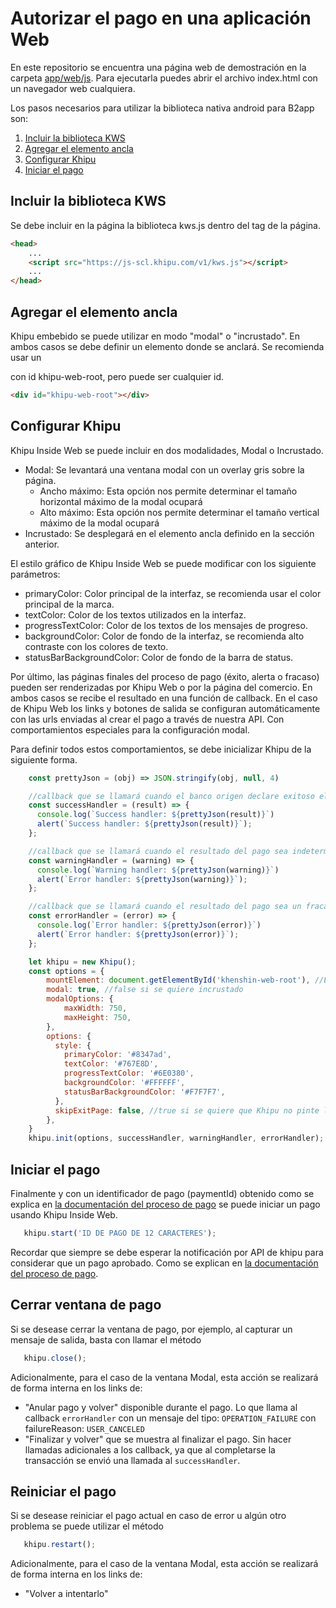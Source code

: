 # Autorizar el pago en una aplicación Web

En este repositorio se encuentra una página web de demostración en la carpeta [app/web/js](https://github.com/khipu/khipu-inside-demo/tree/master/app/web/js). Para ejecutarla puedes abrir el archivo index.html con un navegador web cualquiera.

Los pasos necesarios para utilizar la biblioteca nativa android para B2app son:

1. [Incluir la biblioteca KWS](#incluir-la-biblioteca-kws)
2. [Agregar el elemento ancla](#agregar-el-elemento-ancla)
3. [Configurar Khipu](#configurar-khipu)
4. [Iniciar el pago](#iniciar-el-pago)

## Incluir la biblioteca KWS

Se debe incluir en la página la biblioteca kws.js dentro del tag <head> de la página.

```html
<head>
    ...
    <script src="https://js-scl.khipu.com/v1/kws.js"></script>
    ...
</head>
```

## Agregar el elemento ancla

Khipu embebido se puede utilizar en modo "modal" o "incrustado". En ambos casos se debe definir un elemento donde se anclará. Se recomienda usar un <div> con id khipu-web-root, pero puede ser cualquier id.

```html
<div id="khipu-web-root"></div>
```

## Configurar Khipu

Khipu Inside Web se puede incluir en dos modalidades, Modal o Incrustado.
- Modal: Se levantará una ventana modal con un overlay gris sobre la página.
  - Ancho máximo: Esta opción nos permite determinar el tamaño horizontal máximo de la modal ocupará
  - Alto máximo: Esta opción nos permite determinar el tamaño vertical máximo de la modal ocupará
- Incrustado: Se desplegará en el elemento ancla definido en la sección anterior.

El estilo gráfico de Khipu Inside Web se puede modificar con los siguiente parámetros:
- primaryColor: Color principal de la interfaz, se recomienda usar el color principal de la marca.
- textColor: Color de los textos utilizados en la interfaz.
- progressTextColor: Color de los textos de los mensajes de progreso.
- backgroundColor: Color de fondo de la interfaz, se recomienda alto contraste con los colores de texto.
- statusBarBackgroundColor: Color de fondo de la barra de status.

Por último, las páginas finales del proceso de pago (éxito, alerta o fracaso) pueden ser renderizadas por Khipu Web o por la página del comercio. En ambos casos se recibe el resultado en una función de callback.
En el caso de Khipu Web los links y botones de salida se configuran automáticamente con las urls enviadas al crear el pago a través de nuestra API. Con comportamientos especiales para la configuración modal.

Para definir todos estos comportamientos, se debe inicializar Khipu de la siguiente forma.

```js
    const prettyJson = (obj) => JSON.stringify(obj, null, 4)

    //callback que se llamará cuando el banco origen declare exitoso el pago
    const successHandler = (result) => {
      console.log(`Success handler: ${prettyJson(result)}`)
      alert(`Success handler: ${prettyJson(result)}`);
    };

    //callback que se llamará cuando el resultado del pago sea indeterminado
    const warningHandler = (warning) => {
      console.log(`Warning handler: ${prettyJson(warning)}`)
      alert(`Error handler: ${prettyJson(warning)}`);
    };

    //callback que se llamará cuando el resultado del pago sea un fracaso
    const errorHandler = (error) => {
      console.log(`Error handler: ${prettyJson(error)}`)
      alert(`Error handler: ${prettyJson(error)}`);
    };

    let khipu = new Khipu();
    const options = {
        mountElement: document.getElementById('khenshin-web-root'), //Elemento ancla
        modal: true, //false si se quiere incrustado
        modalOptions: {
            maxWidth: 750,
            maxHeight: 750,
        },
        options: {
          style: {
            primaryColor: '#8347ad',
            textColor: '#767E8D',
            progressTextColor: '#6E0380',
            backgroundColor: '#FFFFFF',
            statusBarBackgroundColor: '#F7F7F7',
          },
          skipExitPage: false, //true si se quiere que Khipu no pinte las páginas finales
        },
    }
    khipu.init(options, successHandler, warningHandler, errorHandler);
```

## Iniciar el pago

Finalmente y con un identificador de pago (paymentId) obtenido como se explica en [la documentación del proceso de pago](README.md) se puede iniciar un pago usando Khipu Inside Web.

```js
   khipu.start('ID DE PAGO DE 12 CARACTERES');
```

Recordar que siempre se debe esperar la notificación por API de khipu para considerar que un pago aprobado. Como se explican en [la documentación del proceso de pago](README.md).

## Cerrar ventana de pago

Si se desease cerrar la ventana de pago, por ejemplo, al capturar un mensaje de salida, basta con llamar el método

```js
   khipu.close();
```

Adicionalmente, para el caso de la ventana Modal, esta acción se realizará de forma interna en los links de:
- "Anular pago y volver" disponible durante el pago. Lo que llama al callback `errorHandler` con un mensaje 
del tipo: `OPERATION_FAILURE` con failureReason: `USER_CANCELED`
- "Finalizar y volver" que se muestra al finalizar el pago. Sin hacer llamadas adicionales a los callback, ya que
al completarse la transacción se envió una llamada al `successHandler`.

## Reiniciar el pago

Si se desease reiniciar el pago actual en caso de error u algún otro problema se puede utilizar el método

```js
   khipu.restart();
```

Adicionalmente, para el caso de la ventana Modal, esta acción se realizará de forma interna en los links de:
- "Volver a intentarlo"
